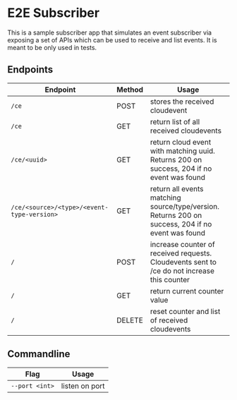 # E2E Subscriber

This is a sample subscriber app that simulates an event subscriber via exposing a set of APIs which can be used to receive and list events. It is meant to be only used in tests.


## Endpoints

| Endpoint                                     | Method | Usage                                                                                             |
|-------------------------------------------- |------ |------------------------------------------------------------------------------------------------- |
| `/ce`                                      | POST   | stores the received cloudevent                                                                    |
| `/ce`                                      | GET    | return list of all received cloudevents                                                           |
| `/ce/<uuid>`                               | GET    | return cloud event with matching uuid. Returns 200 on success, 204 if no event was found          |
| `/ce/<source>/<type>/<event-type-version>` | GET    | return all events matching source/type/version. Returns 200 on success, 204 if no event was found |
| `/`                                        | POST   | increase counter of received requests. Cloudevents sent to /ce do not increase this counter       |
| `/`                                        | GET    | return current counter value                                                                      |
| `/`                                        | DELETE | reset counter and list of received cloudevents                                                    |

## Commandline

| Flag                   | Usage          |
|---------------------- |-------------- |
| `--port <int>` | listen on port |
